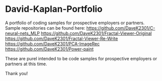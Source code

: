 # David-Kaplan-Portfolio
A portfolio of coding samples for prospective employers or partners.
Sample repositories can be found here:
https://github.com/DaveK2301/C-neural-nets_MLP
https://github.com/DaveK2301/Fractal-Viewer-Original
https://github.com/DaveK2301/Fractal-Viewer-Re-Write
https://github.com/DaveK2301/PCA-ImageRec
https://github.com/DaveK2301/Power-paint

These are  purel intended to be code samples for prospective employers or partners at this time.

Thank you!
